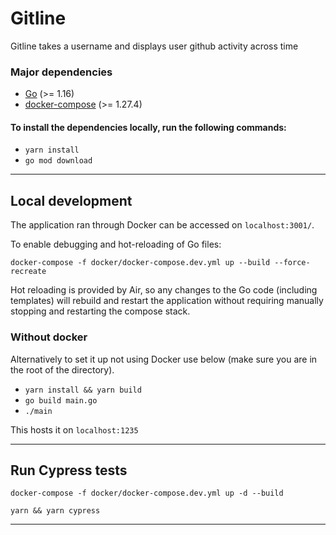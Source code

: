 # Gitline

Gitline takes a username and displays user github activity across time

### Major dependencies

- [Go](https://golang.org/) (>= 1.16)
- [docker-compose](https://docs.docker.com/compose/install/) (>= 1.27.4)

#### To install the dependencies locally, run the following commands:
- `yarn install`
- `go mod download`
-------------------------------------------------------------------

## Local development

The application ran through Docker can be accessed on `localhost:3001/`.

To enable debugging and hot-reloading of Go files:

`docker-compose -f docker/docker-compose.dev.yml up --build --force-recreate`

Hot reloading is provided by Air, so any changes to the Go code (including templates)
will rebuild and restart the application without requiring manually stopping and restarting the compose stack.

### Without docker

Alternatively to set it up not using Docker use below (make sure you are in the root of the directory). 

- `yarn install && yarn build `
- `go build main.go `
- `./main `

This hosts it on `localhost:1235`

  -------------------------------------------------------------------

## Run Cypress tests

`docker-compose -f docker/docker-compose.dev.yml up -d --build `

`yarn && yarn cypress `
    
-------------------------------------------------------------------